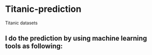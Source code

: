 # Titanic-prediction
Titanic datasets

I do the prediction by using machine learning tools as following:
-
